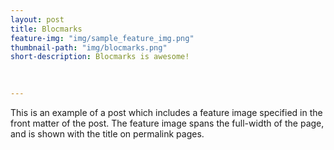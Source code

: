 ```yaml
---
layout: post
title: Blocmarks
feature-img: "img/sample_feature_img.png"
thumbnail-path: "img/blocmarks.png"
short-description: Blocmarks is awesome!
 
 

---
```

This is an example of a post which includes a feature image specified in the front matter of the post. The feature image spans the full-width of the page, and is shown with the title on permalink pages.

